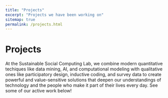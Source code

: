 ```yaml
---
title: "Projects"
excerpt: "Projects we have been working on"
sitemap: true
permalink: /projects.html
---
```


# Projects

At the Sustainable Social Computing Lab, we combine modern quantitative techiques like data mining, AI, and computational modeling with qualitative ones like participatory design, inductive coding, and survey data to create powerful and value-sensitive solutions that deepen our understandings of technology and the people who make it part of their lives every day. See some of our active work below!
